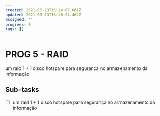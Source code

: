 ```yaml
---
created: 2021-05-13T16:14:07.061Z
updated: 2021-05-13T16:16:24.464Z
assigned: ""
progress: 0
tags: []
---
```


# PROG 5 - RAID

um raid 1 + 1 disco hotspare para segurança no armazenamento da informação

## Sub-tasks

- [ ] um raid 1 + 1 disco hotspare para segurança no armazenamento da informação
